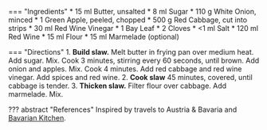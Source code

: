 === "Ingredients"
    * 15 ml Butter, unsalted
    * 8 ml Sugar
    * 110 g White Onion, minced
    * 1 Green Apple, peeled, chopped
    * 500 g Red Cabbage, cut into strips
    * 30 ml Red Wine Vinegar
    * 1 Bay Leaf
    * 2 Cloves
    * <1 ml Salt
    * 120 ml Red Wine
    * 15 ml Flour
    * 15 ml Marmelade (optional)

=== "Directions"
    1. **Build slaw.** Melt butter in frying pan over medium heat. Add sugar. Mix. Cook 3 minutes, stirring every 60 seconds, until brown. Add onion and apples. Mix. Cook 4 minutes. Add red cabbage and red wine vinegar. Add spices and red wine.
    2. **Cook slaw** 45 minutes, covered, until cabbage is tender.
    3. **Thicken slaw.** Filter flour over cabbage. Add marmelade. Mix.

??? abstract "References"
    Inspired by travels to Austria & Bavaria and [Bavarian Kitchen](http://www.bavariankitchen.com/vegetables/rotkohl.aspx).
